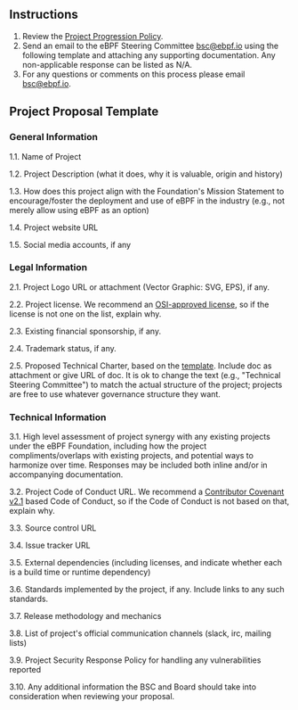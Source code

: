 ## Instructions
1.  Review the [Project Progression Policy](project-progression-policy.md).
2.  Send an email to the eBPF Steering Committee <bsc@ebpf.io> using the following template and attaching any supporting documentation. Any non-applicable response can be listed as N/A.
3.  For any questions or comments on this process please email bsc@ebpf.io.

## Project Proposal Template

### General Information
1.1. Name of Project

1.2. Project Description (what it does, why it is valuable, origin and history)

1.3. How does this project align with the Foundation's Mission Statement to encourage/foster the deployment and use of eBPF in the industry (e.g., not merely allow using eBPF as an option)

1.4. Project website URL

1.5. Social media accounts, if any

### Legal Information
2.1. Project Logo URL or attachment (Vector Graphic: SVG, EPS), if any.

2.2. Project license.  We recommend an [OSI-approved license](https://opensource.org/licenses), so if the license is not one on the list, explain why.

2.3. Existing financial sponsorship, if any.

2.4. Trademark status, if any.

2.5. Proposed Technical Charter, based on the [template](Technical%20Charter%20%28custom+data%29%20--%20LF%20Projects,%20LLC%204-10-2019%20FINAL.docx).
Include doc as attachment or give URL of doc.  It is ok to change the
text (e.g., "Technical Steering Committee") to match the actual structure of
the project; projects are free to use whatever governance structure they want.

### Technical Information
3.1. High level assessment of project synergy with any existing projects under the eBPF Foundation, including how the project compliments/overlaps with existing projects, and potential ways to harmonize over time. Responses may be included both inline and/or in accompanying documentation.

3.2. Project Code of Conduct URL.  We recommend a [Contributor Covenant v2.1](https://www.contributor-covenant.org/version/2/1/code_of_conduct/) based Code of Conduct, so if the Code of Conduct is not based on that, explain why.

3.3. Source control URL

3.4. Issue tracker URL

3.5. External dependencies (including licenses, and indicate whether each is a build time or runtime dependency)

3.6. Standards implemented by the project, if any. Include links to any such standards.

3.7. Release methodology and mechanics

3.8. List of project's official communication channels (slack, irc, mailing lists)

3.9. Project Security Response Policy for handling any vulnerabilities reported

3.10. Any additional information the BSC and Board should take into consideration when reviewing your proposal.
